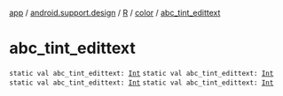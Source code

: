 [app](../../../index.md) / [android.support.design](../../index.md) / [R](../index.md) / [color](index.md) / [abc_tint_edittext](.)

# abc_tint_edittext

`static val abc_tint_edittext: `[`Int`](https://kotlinlang.org/api/latest/jvm/stdlib/kotlin/-int/index.html)
`static val abc_tint_edittext: `[`Int`](https://kotlinlang.org/api/latest/jvm/stdlib/kotlin/-int/index.html)
`static val abc_tint_edittext: `[`Int`](https://kotlinlang.org/api/latest/jvm/stdlib/kotlin/-int/index.html)
`static val abc_tint_edittext: `[`Int`](https://kotlinlang.org/api/latest/jvm/stdlib/kotlin/-int/index.html)